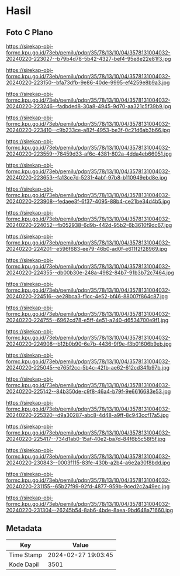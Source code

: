 # Hasil

## Foto C Plano

https://sirekap-obj-formc.kpu.go.id/73eb/pemilu/pdpr/35/78/13/10/04/3578131004032-20240220-223027--b79b4d78-5b42-4327-bef4-95e8e22e81f3.jpg

https://sirekap-obj-formc.kpu.go.id/73eb/pemilu/pdpr/35/78/13/10/04/3578131004032-20240220-223150--bfa73dfb-9e86-40de-9995-ef4259e8b9a3.jpg

https://sirekap-obj-formc.kpu.go.id/73eb/pemilu/pdpr/35/78/13/10/04/3578131004032-20240220-223246--fadbded8-30a8-4945-9d70-aa321c5f39b9.jpg

https://sirekap-obj-formc.kpu.go.id/73eb/pemilu/pdpr/35/78/13/10/04/3578131004032-20240220-223410--c9b233ce-a82f-4953-be3f-0c21d6ab3b66.jpg

https://sirekap-obj-formc.kpu.go.id/73eb/pemilu/pdpr/35/78/13/10/04/3578131004032-20240220-223559--78459d33-af6c-4381-802a-4dda4eb66051.jpg

https://sirekap-obj-formc.kpu.go.id/73eb/pemilu/pdpr/35/78/13/10/04/3578131004032-20240220-223653--fa13ce7d-5231-4abf-97b8-b110949ebd8e.jpg

https://sirekap-obj-formc.kpu.go.id/73eb/pemilu/pdpr/35/78/13/10/04/3578131004032-20240220-223908--fedaee3f-6f37-4095-88b4-ce21be34d4b5.jpg

https://sirekap-obj-formc.kpu.go.id/73eb/pemilu/pdpr/35/78/13/10/04/3578131004032-20240220-224052--fb052938-6d9b-442d-95b2-6b3610f9dc67.jpg

https://sirekap-obj-formc.kpu.go.id/73eb/pemilu/pdpr/35/78/13/10/04/3578131004032-20240220-224201--e596f683-ee79-46b0-ad0f-e611f2f28969.jpg

https://sirekap-obj-formc.kpu.go.id/73eb/pemilu/pdpr/35/78/13/10/04/3578131004032-20240220-224355--db00b30e-248a-4982-84b7-91b3b72c7464.jpg

https://sirekap-obj-formc.kpu.go.id/73eb/pemilu/pdpr/35/78/13/10/04/3578131004032-20240220-224516--ae28bca3-f1cc-4e52-bf46-88007f864c87.jpg

https://sirekap-obj-formc.kpu.go.id/73eb/pemilu/pdpr/35/78/13/10/04/3578131004032-20240220-224755--6962cd78-e5ff-4e51-a240-d6534700e9f1.jpg

https://sirekap-obj-formc.kpu.go.id/73eb/pemilu/pdpr/35/78/13/10/04/3578131004032-20240220-224908--b12b0b90-6e7b-4436-9f9e-f3b01606b9eb.jpg

https://sirekap-obj-formc.kpu.go.id/73eb/pemilu/pdpr/35/78/13/10/04/3578131004032-20240220-225045--e765f2cc-5b4c-42fb-ae62-612cd34fb97b.jpg

https://sirekap-obj-formc.kpu.go.id/73eb/pemilu/pdpr/35/78/13/10/04/3578131004032-20240220-225142--84b350de-c9f8-46a4-b79f-9e6616683e53.jpg

https://sirekap-obj-formc.kpu.go.id/73eb/pemilu/pdpr/35/78/13/10/04/3578131004032-20240220-225320--d9a30287-abc8-4d48-a9ff-8c943ccf17a5.jpg

https://sirekap-obj-formc.kpu.go.id/73eb/pemilu/pdpr/35/78/13/10/04/3578131004032-20240220-225417--734d1ab0-15af-40e2-ba7d-84f6b5c58f5f.jpg

https://sirekap-obj-formc.kpu.go.id/73eb/pemilu/pdpr/35/78/13/10/04/3578131004032-20240220-230843--0003f115-83fe-430b-a2b4-a6e2a30f8bdd.jpg

https://sirekap-obj-formc.kpu.go.id/73eb/pemilu/pdpr/35/78/13/10/04/3578131004032-20240220-231155--65b27f99-92fd-4877-959b-9ced2c2a49ec.jpg

https://sirekap-obj-formc.kpu.go.id/73eb/pemilu/pdpr/35/78/13/10/04/3578131004032-20240220-231304--26245b54-8ab6-4bde-8aea-9bd648a71660.jpg


## Metadata

| Key        | Value               |
| ---------- | ------------------- |
| Time Stamp | 2024-02-27 19:03:45 |
| Kode Dapil | 3501                |



